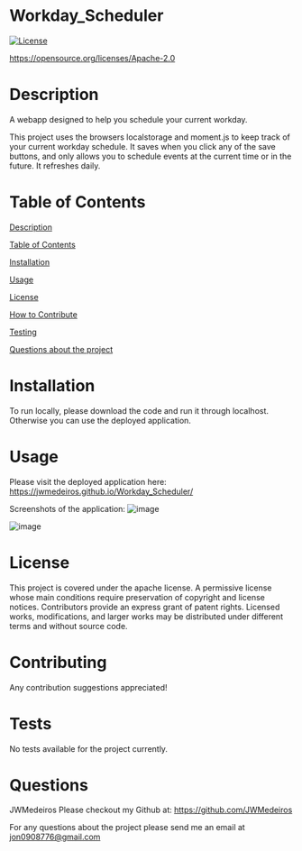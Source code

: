 # Workday_Scheduler 
  [![License](https://img.shields.io/badge/License-Apache_2.0-blue.svg)](https://opensource.org/licenses/Apache-2.0) 

  https://opensource.org/licenses/Apache-2.0

  
  # Description
  A webapp designed to help you schedule your current workday.
  
  This project uses the browsers localstorage and moment.js to keep track of your current workday schedule. It saves when you click any of the save buttons, and only allows you to schedule events at the current time or in the future. It refreshes daily.


  # Table of Contents
  [Description](#description) 

  [Table of Contents](#table-of-contents) 

  [Installation](#installation) 

  [Usage](#usage) 

  [License](#license) 

  [How to Contribute](#contributing)

  [Testing](#tests)

  [Questions about the project](#questions)

  
  # Installation
  To run locally, please download the code and run it through localhost. Otherwise you can use the deployed application.

  
  # Usage
  Please visit the deployed application here: https://jwmedeiros.github.io/Workday_Scheduler/
  
  Screenshots of the application:
  ![image](https://user-images.githubusercontent.com/44784107/187528307-05c50d5f-9e70-4c52-96e1-ab67da17f5ef.png)
  
  ![image](https://user-images.githubusercontent.com/44784107/187528432-1be75cab-2331-4f3e-92dd-637c487df840.png)

  
  # License
  This project is covered under the apache license. A permissive license whose main conditions require preservation of copyright and license notices. Contributors provide an express grant of patent rights. Licensed works, modifications, and larger works may be distributed under different terms and without source code.

  
  # Contributing
  Any contribution suggestions appreciated!

  
  # Tests
  No tests available for the project currently.

  
  # Questions
  JWMedeiros
  Please checkout my Github at:
  https://github.com/JWMedeiros


  For any questions about the project please send me an email at jon0908776@gmail.com
